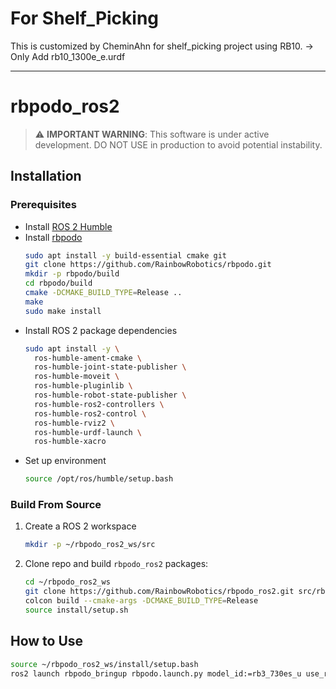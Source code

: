 # For Shelf_Picking
This is customized by CheminAhn for shelf_picking project using RB10.
-> Only Add rb10_1300e_e.urdf

---
# rbpodo_ros2

> :warning: **IMPORTANT WARNING**: This software is under active development. DO NOT USE in production to avoid potential instability.


## Installation

### Prerequisites

- Install [ROS 2 Humble](https://docs.ros.org/en/humble/Installation.html)
- Install [rbpodo](https://github.com/RainbowRobotics/rbpodo)
  ```bash
  sudo apt install -y build-essential cmake git
  git clone https://github.com/RainbowRobotics/rbpodo.git
  mkdir -p rbpodo/build
  cd rbpodo/build
  cmake -DCMAKE_BUILD_TYPE=Release ..
  make
  sudo make install
  ```
- Install ROS 2 package dependencies
  ```bash
  sudo apt install -y \
    ros-humble-ament-cmake \
    ros-humble-joint-state-publisher \
    ros-humble-moveit \
    ros-humble-pluginlib \
    ros-humble-robot-state-publisher \
    ros-humble-ros2-controllers \
    ros-humble-ros2-control \
    ros-humble-rviz2 \
    ros-humble-urdf-launch \
    ros-humble-xacro 
  ```
- Set up environment
  ```bash
  source /opt/ros/humble/setup.bash
  ```

### Build From Source

1. Create a ROS 2 workspace
   ```bash
   mkdir -p ~/rbpodo_ros2_ws/src
   ```
2. Clone repo and build ``rbpodo_ros2`` packages:
   ```bash
   cd ~/rbpodo_ros2_ws
   git clone https://github.com/RainbowRobotics/rbpodo_ros2.git src/rbpodo_ros2
   colcon build --cmake-args -DCMAKE_BUILD_TYPE=Release
   source install/setup.sh
   ```

## How to Use

```bash
source ~/rbpodo_ros2_ws/install/setup.bash
ros2 launch rbpodo_bringup rbpodo.launch.py model_id:=rb3_730es_u use_rviz:=true
```